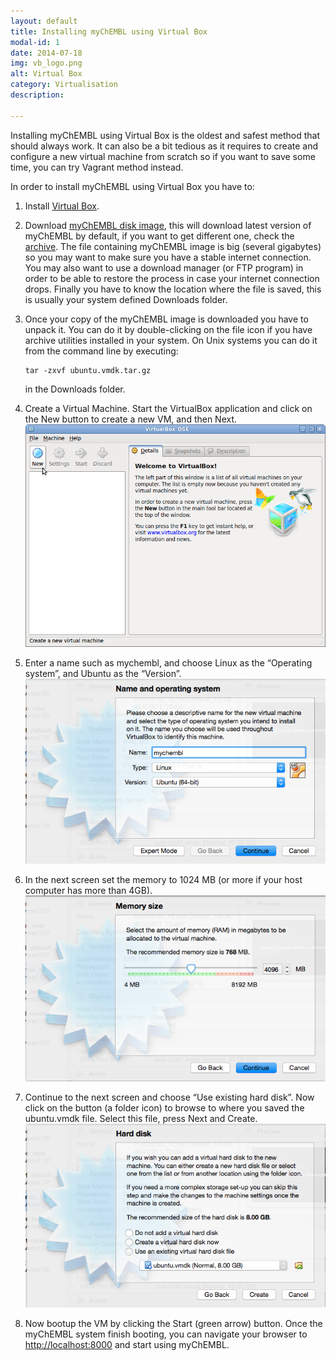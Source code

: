 ```yaml
---
layout: default
title: Installing myChEMBL using Virtual Box
modal-id: 1
date: 2014-07-18
img: vb_logo.png
alt: Virtual Box
category: Virtualisation
description:

---
```


Installing myChEMBL using Virtual Box is the oldest and safest method that should always work.
It can also be a bit tedious as it requires to create and configure a new virtual machine from scratch so if you want to
save some time, you can try Vagrant method instead.

In order to install myChEMBL using Virtual Box you have to:

1. Install [Virtual Box](https://www.virtualbox.org/).
2. Download [myChEMBL disk image](ftp://ftp.ebi.ac.uk/pub/databases/chembl/VM/myChEMBL/releases/myChEMBL-20_0/Ubuntu/VirtualBox/ubuntu.vmdk.tar.gz),
   this will download latest version of myChEMBL by default, if you want to get different one, check the [archive](http://).
   The file containing myChEMBL image is big (several gigabytes) so you may want to make sure you have a stable
   internet connection. You may also want to use a download manager (or FTP program) in order to be able to restore the
   process in case your internet connection drops. Finally you have to know the location where the file is saved, this
   is usually your system defined Downloads folder.
3. Once your copy of the myChEMBL image is downloaded you have to unpack it. You can do it by double-clicking on the
   file icon if you have archive utilities installed in your system. On Unix systems you can do it from the command line
   by executing:

       tar -zxvf ubuntu.vmdk.tar.gz

   in the Downloads folder.
4. Create a Virtual Machine.
   Start the VirtualBox application and click on the New button to create a new VM, and then Next.
   ![New VM](img/virtualbox.png)

5. Enter a name such as mychembl, and choose Linux as the “Operating system”, and Ubuntu as the “Version”.
   ![VB select name](img/virtualbox_select_name.png)

6. In the next screen set the memory to 1024 MB (or more if your host computer has more than 4GB).
   ![VMDK memory](img/vmdk_memory.png)

7. Continue to the next screen and choose “Use existing hard disk”.
   Now click on the button (a folder icon) to browse to where you saved the ubuntu.vmdk file.
   Select this file, press Next and Create.
   ![VMDK disk](img/vmdk_disk.png)

8. Now bootup the VM by clicking the Start (green arrow) button. Once the myChEMBL system finish booting, you can
   navigate your browser to [http://localhost:8000](http://localhost:8000) and start using myChEMBL.

